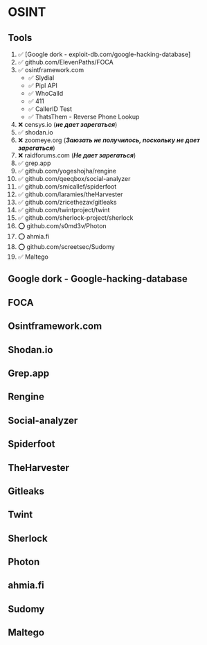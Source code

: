 # OSINT

## Tools

1. ✅ [Google dork - exploit-db.com/google-hacking-database]
2. ✅ github.com/ElevenPaths/FOCA
3. ✅ osintframework.com
   - ✅ Slydial
   - ✅ Pipl API
   - ✅ WhoCalld
   - ✅ 411
   - ✅ CallerID Test
   - ✅ ThatsThem - Reverse Phone Lookup
4. ❌ censys.io (**_не дает зарегаться_**)
5. ✅ shodan.io
6. ❌ zoomeye.org (**_Заюзать не получилось, поскольку не дает зарегаться_**)
7. ❌ raidforums.com (**_Не дает зарегаться_**)
8. ✅ grep.app
9. ✅ github.com/yogeshojha/rengine
10. ✅ github.com/qeeqbox/social-analyzer
11. ✅ github.com/smicallef/spiderfoot
12. ✅ github.com/laramies/theHarvester
13. ✅ github.com/zricethezav/gitleaks
14. ✅ github.com/twintproject/twint
15. ✅ github.com/sherlock-project/sherlock
16. ⭕ github.com/s0md3v/Photon 
17. ⭕ ahmia.fi
18. ⭕ github.com/screetsec/Sudomy
19. ✅ Maltego 

## Google dork - Google-hacking-database
## FOCA
## Osintframework.com
## Shodan.io
## Grep.app
## Rengine
## Social-analyzer
## Spiderfoot
## TheHarvester
## Gitleaks
## Twint
## Sherlock
## Photon 
## ahmia.fi
## Sudomy
## Maltego 
